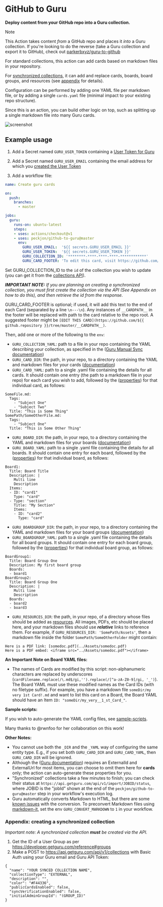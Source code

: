 # GitHub to Guru

**Deploy content from your GitHub repo into a Guru collection.**

> [!NOTE]
> This Action takes content _from_ a GitHub repo and places it _into_ a Guru collection. If you're looking to do the reverse (take a Guru collection and export it to GitHub), check out [parkerbxyz/guru-to-github](https://github.com/marketplace/actions/guru-to-github)

For standard collections, this action can add cards based on markdown files in your repository.

For [synchronized collections](https://help.getguru.com/articles/T8eX5e5c/Knowledge-Sync-Overview), it can add and replace cards, boards, board groups, and resources (see [appendix](#appendix-creating-a-synchronized-collection) for details).

Configuration can be performed by adding one YAML file per markdown file, or by adding a single `cards.yaml` file (minimal impact to your existing repo structure).

Since this is an action, you can build other logic on top, such as splitting up a single markdown file into many Guru cards.

![screenshot](resources/github_to_guru.png)

## Example usage

1. Add a Secret named `GURU_USER_TOKEN` containing a [User Token for Guru](https://help.getguru.com/en/articles/4740119-how-to-obtain-your-api-credentials)

2. Add a Secret named `GURU_USER_EMAIL` containing the email address for which you [created the User Token](https://app.getguru.com/settings/api-access)

3. Add a workflow file:

```yaml
name: Create guru cards

on:
  push:
    branches:
      - master

jobs:
  guru:
    runs-on: ubuntu-latest
    steps:
    - uses: actions/checkout@v1
    - uses: peckjon/github-to-guru@master
      env:
        GURU_USER_EMAIL:  '${{ secrets.GURU_USER_EMAIL }}'
        GURU_USER_TOKEN:  '${{ secrets.GURU_USER_TOKEN }}'
        GURU_COLLECTION_ID: '********-****-****-****-************'
        GURU_CARD_FOOTER: 'To edit this card, visit https://github.com/${{ github.repository }}'
```

Set GURU_COLLECTION_ID to the `id` of the collection you wish to update (you can get it from the [collections API](https://api.getguru.com/api/v1/collections)). 

_**IMPORTANT NOTE:** If you are planning on creating a synchronized collection, you must first create the collection via the API (See Appendix on how to do this), and then retrieve the id from the response._

GURU_CARD_FOOTER is optional; if used, it will add this text to the end of each Card (separated by a line `\n---\n`). Any instances of `__CARDPATH__` in the footer will be replaced with path to the card relative to the repo root. A suggested footer might be `[EDIT THIS CARD](https://github.com/${{ github.repository }}/tree/master/__CARDPATH__)`.

Then, add one or more of the following to the `env`:

- `GURU_COLLECTION_YAML`: path to a file in your repo containing the YAML describing your collection, as specified in the ([Guru Manual Sync documentation](https://developer.getguru.com/docs/guru-sync-manual-api#root-directory))
- `GURU_CARD_DIR`: the path, in your repo, to a directory containing the YAML and markdown files for your cards ([documentation](https://developer.getguru.com/docs/guru-sync-manual-api#cards))
- `GURU_CARD_YAML`: path to a single .yaml file containing the details for all cards. It should contain one entry (the path to a markdown file in your repo) for each card you wish to add, followed by the ([properties](https://developer.getguru.com/docs/guru-sync-manual-api#cards)) for that individual card, as follows:
```
SomeFile.md: 
  Tags: 
    - "Subject One"
    - "Subject Two"
  Title: "This is Some Thing"
SomePath/SomeOtherFile.md: 
  Tags: 
    - "Subject One"
  Title: "This is Some Other Thing"
```
- `GURU_BOARD_DIR`: the path, in your repo, to a directory containing the YAML and markdown files for your boards ([documentation](https://developer.getguru.com/docs/guru-sync-manual-api#boards))
- `GURU_BOARD_YAML`: path to a single .yaml file containing the details for all boards. It should contain one entry for each board, followed by the ([properties](https://developer.getguru.com/docs/guru-sync-manual-api#boards)) for that individual board, as follows:
```
Board1:
  Title: Board Title
  Description: |
    Multi line
    Description
  Items:
  - ID: "card1"
    Type: "card"
  - Type: "section"
    Title: "My Section"
    Items:
    - ID: "card2"
      Type: "card"
```
- `GURU_BOARDGROUP_DIR`: the path, in your repo, to a directory containing the YAML and markdown files for your board groups ([documentation](https://developer.getguru.com/docs/guru-sync-manual-api#board-groups))
- `GURU_BOARDGROUP_YAML`: path to a single .yaml file containing the details for all board groups. It should contain one entry for each board group, followed by the ([properties](https://developer.getguru.com/docs/guru-sync-manual-api#board-groups)) for that individual board group, as follows:
```
BoardGroup1:
  Title: Board Group One
  Description: My first board group
  Boards:
  - board1
BoardGroup2:
  Title: Board Group One
  Description: |
    Multi line
    Description
  Boards:
  - board2
  - board3
```
- `GURU_RESOURCES_DIR`: the path, in your repo, of a directory whose files should be added as [resources](https://developer.getguru.com/docs/guru-sync-manual-api#resources). All images, PDFs, etc should be placed here, and your markdown files should use _**relative**_ links to reference them. For example, if `GURU_RESOURCES_DIR: 'SomePath/Assets'`, then a markdown file inside the folder `SomePath/SomeOtherFolder` might contain:
```
Here is a PDF link: [somedoc.pdf](../Assets/somedoc.pdf)
Here is a PDF embed: <iframe src="../Assets/somedoc.pdf"></iframe>
```

**An Important Note on Board YAML files:**

- The names of Cards are modified by this script: non-alphanumeric characters are replaced by underscores (`cardFilename.replace(/\.md$/gi,'').replace(/[^a-zA-Z0-9]/gi, '_')`). The Board YAML must use these modified names as the Card IDs (with no filetype suffix). For example, you have a markdown file `someDir/my very 1st Card!.md` and want to list this card on a Board, the Board YAML should have an Item `ID: "someDir/my_very__1_st_Card_"`.

**Sample scripts:**

If you wish to auto-generate the YAML config files, see [sample-scripts](./sample-scripts).

Many thanks to @rwnfoo for her collaboration on this work!

**Other Notes:**

- You cannot use both the `_DIR` and the `_YAML` way of configuring the same entity type. E.g., if you set both `GURU_CARD_DIR` and `GURU_CARD_YAML`, then `GURU_CARD_DIR` will be ignored.
- Although the ([Guru documentation](https://developer.getguru.com/docs/guru-sync-manual-api)) requires an ExternalId and ExternalUrl for most items, you can choose to omit them here for **cards** only; the action can auto-generate these properties for you.
- "Synchronized" collections take a few minutes to finish; you can check their status at `https://api.getguru.com/api/v1/import/JOBID/status`, where JOBID is the "jobId" shown at the end of the `peckjon/github-to-guru@master` step in your workflow's execution log.
- Guru automatically converts Markdown to HTML, but there are some [known issues](https://github.com/peckjon/github-to-guru/issues/7) with the conversion. To preconvert Markdown files using [markdown-it](https://www.npmjs.com/package/markdown-it), set the env `GURU_CONVERT_MARKDOWN` to `1` in your workflow.

### Appendix: creating a synchronized collection

_Important note: A synchronized collection **must** be created via the API._

1. Get the ID of a User Group as per https://developer.getguru.com/reference#groups
2. Make a POST to https://api.getguru.com/api/v1/collections with Basic Auth using your Guru email and Guru API Token:
```
{
  "name": "YOUR SYNCED COLLECTION NAME",
  "collectionType": "EXTERNAL",
  "description": "",
  "color": "#F44336",
  "publicCardsEnabled": false,
  "syncVerificationEnabled": false,
  "initialAdminGroupId": "(GROUP_ID)"
}
```
